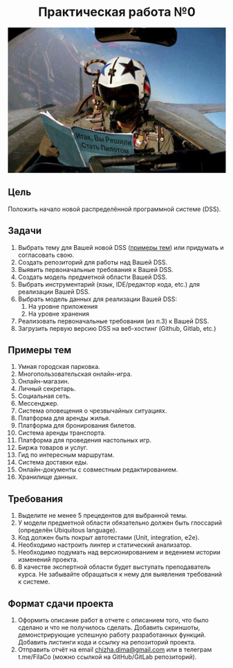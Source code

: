 <div align="center">

# Практическая работа №0

![Итак, вы решили стать пилотом](./media/pilot-meme.jpg "Итак, вы решили стать пилотом или шутка для разогрева")

</div>

## Цель

Положить начало новой распределённой программной системе (DSS).

## Задачи

1. Выбрать тему для Вашей новой DSS ([примеры тем](#примеры-тем)) или придумать и согласовать свою.
2. Создать репозиторий для работы над Вашей DSS.
3. Выявить первоначальные требования к Вашей DSS.
4. Создать модель предметной области Вашей DSS.
5. Выбрать инструментарий (язык, IDE/редактор кода, etc.) для реализации Вашей DSS.
6. Выбрать модель данных для реализации Вашей DSS:
   1. На уровне приложения
   2. На уровне хранения
7. Реализовать первоначальные требования (из п.3) к Вашей DSS.
8. Загрузить первую версию DSS на веб-хостинг (Github, Gitlab, etc.)

## Примеры тем

1. Умная городская парковка.
2. Многопользовательская онлайн-игра.
3. Онлайн-магазин.
4. Личный секретарь.
5. Социальная сеть.
6. Мессенджер.
7. Система оповещения о чрезвычайных ситуациях.
8. Платформа для аренды жилья.
9. Платформа для бронирования билетов.
10. Система аренды транспорта.
11. Платформа для проведения настольных игр.
12. Биржа товаров и услуг.
13. Гид по интересным маршрутам.
14. Система доставки еды.
15. Онлайн-документы с совместным редактированием.
16. Хранилище данных.

## Требования

1. Выделите не менее 5 прецедентов для выбранной темы.
2. У модели предметной области обязательно должен быть глоссарий (определён Ubiquitous language).
3. Код должен быть покрыт автотестами (Unit, integration, e2e).
4. Необходимо настроить линтер и статический анализатор.
5. Необходимо подумать над версионированием и ведением истории изменений проекта.
6. В качестве экспертной области будет выступать преподаватель курса. Не забывайте обращаться к нему для выявления требований к системе.

## Формат сдачи проекта

1. Оформить описание работ в отчете с описанием того, что было сделано и что не получилось сделать. Добавить скриншоты, демонстрирующие успешную работу разработанных функций. Добавить листинги кода и ссылку на репозиторий проекта.
2. Отправить отчёт на email <chizha.dima@gmail.com> или в телеграм t.me/FilaCo (можно ссылкой на GitHub/GitLab репозиторий).
